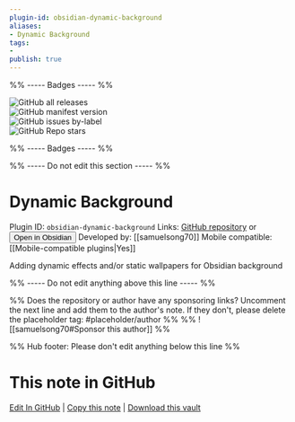 ```yaml
---
plugin-id: obsidian-dynamic-background
aliases:
- Dynamic Background
tags: 
- 
publish: true
---
```


%% ----- Badges ----- %%

![GitHub all releases](https://img.shields.io/github/downloads/samuelsong70/obsidian-dynamic-background/total?color=573E7A&logo=github&style=for-the-badge)   
![GitHub manifest version](https://img.shields.io/github/manifest-json/v/samuelsong70/obsidian-dynamic-background?color=573E7A&logo=github&style=for-the-badge)   
![GitHub issues by-label](https://img.shields.io/github/issues/samuelsong70/obsidian-dynamic-background/help%20wanted?color=573E7A&logo=github&style=for-the-badge)   
![GitHub Repo stars](https://img.shields.io/github/stars/samuelsong70/obsidian-dynamic-background?color=573E7A&logo=github&style=for-the-badge)

%% ----- Badges ----- %%

%% ----- Do not edit this section ----- %%

# Dynamic Background

Plugin ID: `obsidian-dynamic-background`
Links: [GitHub repository](https://github.com/samuelsong70/obsidian-dynamic-background) or [<button id=HH>Open in Obsidian</button>](obsidian://show-plugin?id=obsidian-dynamic-background)
Developed by: [[samuelsong70]]
Mobile compatible: [[Mobile-compatible plugins|Yes]]

Adding dynamic effects and/or static wallpapers for Obsidian background

%% ----- Do not edit anything above this line ----- %% 

%% Does the repository or author have any sponsoring links? Uncomment the next line and add them to the author's note. If they don't, please delete the placeholder tag: #placeholder/author %%
%% ![[samuelsong70#Sponsor this author]] %%

%% Hub footer: Please don't edit anything below this line %%

# This note in GitHub

<span class="git-footer">[Edit In GitHub](https://github.dev/obsidian-community/obsidian-hub/blob/main/02%20-%20Community%20Expansions/02.05%20All%20Community%20Expansions/Plugins/obsidian-dynamic-background.md "git-hub-edit-note") | [Copy this note](https://raw.githubusercontent.com/obsidian-community/obsidian-hub/main/02%20-%20Community%20Expansions/02.05%20All%20Community%20Expansions/Plugins/obsidian-dynamic-background.md "git-hub-copy-note") | [Download this vault](https://github.com/obsidian-community/obsidian-hub/archive/refs/heads/main.zip "git-hub-download-vault") </span>
